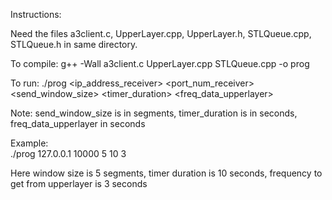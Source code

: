 Instructions:

Need the files a3client.c, UpperLayer.cpp, UpperLayer.h, STLQueue.cpp, STLQueue.h in same directory.

To compile:	
    g++ -Wall a3client.c UpperLayer.cpp STLQueue.cpp -o prog

To run: 
    ./prog <ip_address_receiver> <port_num_receiver> <send_window_size> <timer_duration> <freq_data_upperlayer>

Note: send_window_size is in segments, timer_duration is in seconds, freq_data_upperlayer in seconds

Example:	
    ./prog 127.0.0.1 10000 5 10 3

Here window size is 5 segments, timer duration is 10 seconds, frequency to get from upperlayer is 3 seconds
